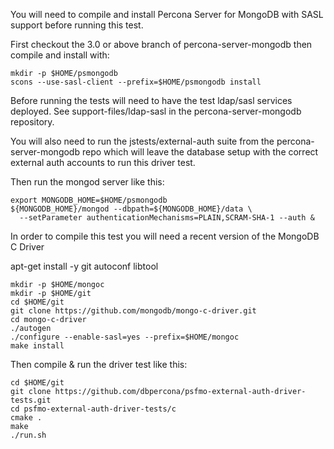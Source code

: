 You will need to compile and install Percona Server for MongoDB
with SASL support before running this test.

First checkout the 3.0 or above branch of
percona-server-mongodb then compile and install with:


    mkdir -p $HOME/psmongodb
    scons --use-sasl-client --prefix=$HOME/psmongodb install

Before running the tests will need to have the
test ldap/sasl services deployed.  See 
support-files/ldap-sasl in the
percona-server-mongodb repository.

You will also need to run the jstests/external-auth
suite from the percona-server-mongodb repo which
will leave the database setup with the correct
external auth accounts to run this driver test.

Then run the mongod server like this:

    export MONGODB_HOME=$HOME/psmongodb
    ${MONGODB_HOME}/mongod --dbpath=${MONGODB_HOME}/data \
      --setParameter authenticationMechanisms=PLAIN,SCRAM-SHA-1 --auth &

In order to compile this test you will need a recent version of the
MongoDB C Driver


apt-get install -y git autoconf libtool


    mkdir -p $HOME/mongoc 
    mkdir -p $HOME/git
    cd $HOME/git
    git clone https://github.com/mongodb/mongo-c-driver.git
    cd mongo-c-driver
    ./autogen
    ./configure --enable-sasl=yes --prefix=$HOME/mongoc
    make install

Then compile & run the driver test like this:

   
    cd $HOME/git
    git clone https://github.com/dbpercona/psfmo-external-auth-driver-tests.git
    cd psfmo-external-auth-driver-tests/c
    cmake .
    make
    ./run.sh

